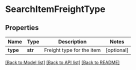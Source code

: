 # SearchItemFreightType

## Properties
Name | Type | Description | Notes
------------ | ------------- | ------------- | -------------
**type** | **str** | Freight type for the item  | [optional] 

[[Back to Model list]](../README.md#documentation-for-models) [[Back to API list]](../README.md#documentation-for-api-endpoints) [[Back to README]](../README.md)


